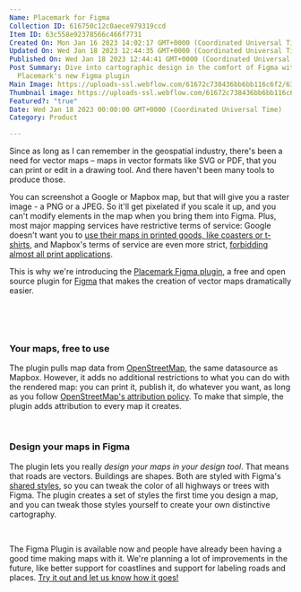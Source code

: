 ```yaml
---
Name: Placemark for Figma
Collection ID: 616750c12c0aece979319ccd
Item ID: 63c558e92378566c466f7731
Created On: Mon Jan 16 2023 14:02:17 GMT+0000 (Coordinated Universal Time)
Updated On: Wed Jan 18 2023 12:44:35 GMT+0000 (Coordinated Universal Time)
Published On: Wed Jan 18 2023 12:44:41 GMT+0000 (Coordinated Universal Time)
Post Summary: Dive into cartographic design in the comfort of Figma with
  Placemark's new Figma plugin
Main Image: https://uploads-ssl.webflow.com/61672c738436bb6bb116c6f2/63c58eb0f950c6f0c9341a2b_figma-plugin.png
Thumbnail image: https://uploads-ssl.webflow.com/61672c738436bb6bb116c6f2/63c58eb0f950c6f0c9341a2b_figma-plugin.png
Featured?: "true"
Date: Wed Jan 18 2023 00:00:00 GMT+0000 (Coordinated Universal Time)
Category: Product

---
```


Since as long as I can remember in the geospatial industry, there's been a need for vector maps – maps in vector formats like SVG or PDF, that you can print or edit in a drawing tool. And there haven't been many tools to produce those.

You can screenshot a Google or Mapbox map, but that will give you a raster image - a PNG or a JPEG. So it'll get pixelated if you scale it up, and you can't modify elements in the map when you bring them into Figma. Plus, most major mapping services have restrictive terms of service: Google doesn't want you to [use their maps in printed goods, like coasters or t-shirts](https://about.google/brand-resource-center/products-and-services/geo-guidelines/#google-maps), and Mapbox's terms of service are even more strict, [forbidding almost all print applications](https://assets.website-files.com/5d4296d7a839ea49599adba1/6387fee5e1468f04bc69c29e_Mapbox%20Product%20Terms%20\(2022.11.30\).pdf).

This is why we're introducing the [Placemark Figma plugin](https://www.figma.com/community/plugin/1189962635826293304/Placemark), a free and open source plugin for [Figma](https://www.figma.com/) that makes the creation of vector maps dramatically easier.

‍

‍

### Your maps, free to use

The plugin pulls map data from [OpenStreetMap](https://www.openstreetmap.org/), the same datasource as Mapbox. However, it adds no additional restrictions to what you can do with the rendered map: you can print it, publish it, do whatever you want, as long as you follow [OpenStreetMap's attribution policy](https://wiki.osmfoundation.org/wiki/Licence/Attribution_Guidelines). To make that simple, the plugin adds attribution to every map it creates.

‍

### Design your maps in Figma

The plugin lets you really *design your maps in your design tool*. That means that roads are vectors. Buildings are shapes. Both are styled with Figma's [shared styles](https://help.figma.com/hc/en-us/articles/360039238753-Styles-in-Figma), so you can tweak the color of all highways or trees with Figma. The plugin creates a set of styles the first time you design a map, and you can tweak those styles yourself to create your own distinctive cartography.

‍

The Figma Plugin is available now and people have already been having a good time making maps with it. We're planning a lot of improvements in the future, like better support for coastlines and support for labeling roads and places. [Try it out and let us know how it goes!](https://www.figma.com/community/plugin/1189962635826293304/Placemark)
